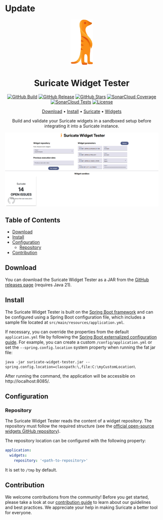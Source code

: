 # Update

<div align="center">

<img src=".readme/logo.png" alt="Suricate"/>

# Suricate Widget Tester

[![GitHub Build](https://img.shields.io/github/actions/workflow/status/michelin/suricate-widget-tester/push_master.yml?branch=master&logo=github&style=for-the-badge)](https://img.shields.io/github/actions/workflow/status/michelin/suricate-widget-tester/push_master.yml)
[![GitHub Release](https://img.shields.io/github/v/release/michelin/suricate-widget-tester?logo=github&style=for-the-badge)](https://github.com/michelin/suricate-widget-tester/releases)
[![GitHub Stars](https://img.shields.io/github/stars/michelin/suricate-widget-tester?logo=github&style=for-the-badge)](https://github.com/michelin/suricate)
[![SonarCloud Coverage](https://img.shields.io/sonar/coverage/michelin_suricate-widget-tester?logo=sonarcloud&server=https%3A%2F%2Fsonarcloud.io&style=for-the-badge)](https://sonarcloud.io/component_measures?id=michelin_suricate-widget-tester&metric=coverage&view=list)
[![SonarCloud Tests](https://img.shields.io/sonar/tests/michelin_suricate-widget-tester/master?server=https%3A%2F%2Fsonarcloud.io&style=for-the-badge&logo=sonarcloud)](https://sonarcloud.io/component_measures?metric=tests&view=list&id=michelin_suricate-widget-tester)
[![License](https://img.shields.io/badge/License-Apache%202.0-blue.svg?logo=apache&style=for-the-badge)](https://opensource.org/licenses/Apache-2.0)

[Download](#download) • [Install](#install) • [Suricate](https://github.com/michelin/suricate) • [Widgets](https://github.com/michelin/suricate-widgets)

Build and validate your Suricate widgets in a sandboxed setup before integrating it into a Suricate instance.

![Suricate widget tester](.readme/dashboard.png)

</div>

## Table of Contents

* [Download](#download)
* [Install](#install)
* [Configuration](#configuration)
  * [Repository](#repository)
* [Contribution](#contribution)

## Download

You can download the Suricate Widget Tester as a JAR from the [GitHub releases page](https://github.com/michelin/suricate-widget-tester/releases) (requires Java 21).

## Install

The Suricate Widget Tester is built on the [Spring Boot framework](https://spring.io/) and can be configured using a Spring Boot
configuration file, which includes a sample file located at `src/main/resources/application.yml`.

If necessary, you can override the properties from the default `application.yml` file by following
the [Spring Boot externalized configuration guide](https://docs.spring.io/spring-boot/reference/features/external-config.html).
For example, you can create a custom  `/config/application.yml` or set the `--spring.config.location` system
property when running the fat jar file:

```console
java -jar suricate-widget-tester.jar --spring.config.location=classpath:\,file:C:\myCustomLocation\
```

After running the command, the application will be accessible on http://localhost:8085/.

## Configuration

### Repository

The Suricate Widget Tester reads the content of a widget repository. 
The repository must follow the required structure (see the [official open-source widgets GitHub repository](https://github.com/michelin/suricate-widgets)).

The repository location can be configured with the following property:

```yml
application:
  widgets:
    repository: '<path-to-repository>'
```

It is set to `/tmp` by default.

## Contribution

We welcome contributions from the community! Before you get started, please take a look at our [contribution guide](https://github.com/michelin/suricate-widget-tester/blob/master/CONTRIBUTING.md) to learn about our guidelines and best practices. We appreciate your help in making Suricate a better tool for everyone.
